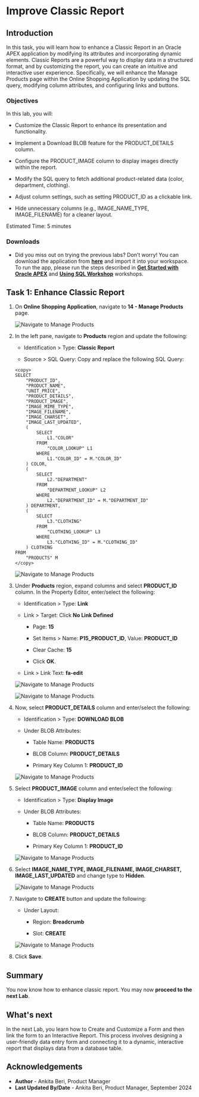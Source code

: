# Improve Classic Report

## Introduction

In this task, you will learn how to enhance a Classic Report in an Oracle APEX application by modifying its attributes and incorporating dynamic elements. Classic Reports are a powerful way to display data in a structured format, and by customizing the report, you can create an intuitive and interactive user experience. Specifically, we will enhance the Manage Products page within the Online Shopping Application by updating the SQL query, modifying column attributes, and configuring links and buttons.

### Objectives

In this lab, you will:

- Customize the Classic Report to enhance its presentation and functionality.

- Implement a Download BLOB feature for the PRODUCT_DETAILS column.

- Configure the PRODUCT_IMAGE column to display images directly within the report.

- Modify the SQL query to fetch additional product-related data (color, department, clothing).

- Adjust column settings, such as setting PRODUCT_ID as a clickable link.

- Hide unnecessary columns (e.g., IMAGE_NAME_TYPE, IMAGE_FILENAME) for a cleaner layout.

Estimated Time: 5 minutes

### Downloads

- Did you miss out on trying the previous labs? Don’t worry! You can download the application from **[here](files/hol10.sql)** and import it into your workspace. To run the app, please run the steps described in **[Get Started with Oracle APEX](https://livelabs.oracle.com/pls/apex/r/dbpm/livelabs/run-workshop?p210_wid=3509)** and **[Using SQL Workshop](https://livelabs.oracle.com/pls/apex/r/dbpm/livelabs/run-workshop?p210_wid=3524)** workshops.

## Task 1: Enhance Classic Report

1. On **Online Shopping Application**, navigate to **14 - Manage Products** page.

      ![Navigate to Manage Products](./images/14-manage-products.png " ")

2. In the left pane, navigate to **Products** region and update the following:

    - Identification > Type: **Classic Report**

    - Source > SQL Query: Copy and replace the following SQL Query:

    ```
    <copy>
    SELECT
        "PRODUCT_ID",
        "PRODUCT_NAME",
        "UNIT_PRICE",
        "PRODUCT_DETAILS",
        "PRODUCT_IMAGE",
        "IMAGE_MIME_TYPE",
        "IMAGE_FILENAME",
        "IMAGE_CHARSET",
        "IMAGE_LAST_UPDATED",
        (
            SELECT
                L1."COLOR"
            FROM
                "COLOR_LOOKUP" L1
            WHERE
                L1."COLOR_ID" = M."COLOR_ID"
        ) COLOR,
        (
            SELECT
                L2."DEPARTMENT"
            FROM
                "DEPARTMENT_LOOKUP" L2
            WHERE
                L2."DEPARTMENT_ID" = M."DEPARTMENT_ID"
        ) DEPARTMENT,
        (
            SELECT
                L3."CLOTHING"
            FROM
                "CLOTHING_LOOKUP" L3
            WHERE
                L3."CLOTHING_ID" = M."CLOTHING_ID"
        ) CLOTHING
    FROM
        "PRODUCTS" M
    </copy>
    ```

    ![Navigate to Manage Products](./images/update-query.png " ")

3. Under **Products** region, expand columns and select **PRODUCT\_ID** column. In the Property Editor, enter/select the following:

    - Identification > Type: **Link**

    - Link > Target: Click **No Link Defined**

        - Page: **15**

        - Set Items > Name: **P15\_PRODUCT\_ID**, Value: **PRODUCT\_ID**

        - Clear Cache: **15**

        - Click **OK**.

    - Link > Link Text: **fa-edit**

    ![Navigate to Manage Products](./images/product-id-link.png " ")

    ![Navigate to Manage Products](./images/product-id-icon.png " ")

4. Now, select **PRODUCT\_DETAILS** column and enter/select the following:

    - Identification > Type: **DOWNLOAD BLOB**

    - Under BLOB Attributes:

        - Table Name: **PRODUCTS**

        - BLOB Column: **PRODUCT_DETAILS**

        - Primary Key Column 1: **PRODUCT_ID**

     ![Navigate to Manage Products](./images/product-details.png " ")

5. Select **PRODUCT_IMAGE** column and enter/select the following:

    - Identification > Type: **Display Image**

    - Under BLOB Attributes:

        - Table Name: **PRODUCTS**

        - BLOB Column: **PRODUCT_DETAILS**

        - Primary Key Column 1: **PRODUCT_ID**

    ![Navigate to Manage Products](./images/product-image.png " ")

6. Select **IMAGE_NAME_TYPE, IMAGE_FILENAME, IMAGE_CHARSET, IMAGE_LAST_UPDATED** and change type to **Hidden**.

    ![Navigate to Manage Products](./images/hidden-columns1.png " ")

7. Navigate to **CREATE** button and update the following:

    - Under Layout:

        - Region: **Breadcrumb**

        - Slot: **CREATE**

     ![Navigate to Manage Products](./images/create-slot.png " ")

8. Click **Save**.

## Summary

You now know how to enhance classic report. You may now **proceed to the next Lab**.

## What's next

In the next Lab, you learn how to Create and Customize a Form and then link the form to an Interactive Report. This process involves designing a user-friendly data entry form and connecting it to a dynamic, interactive report that displays data from a database table.

## Acknowledgements

- **Author** - Ankita Beri, Product Manager
- **Last Updated By/Date** - Ankita Beri, Product Manager, September 2024
